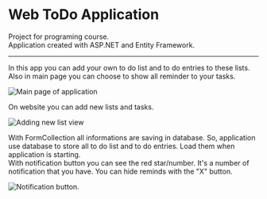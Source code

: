 # Web ToDo Application
<p>Project for programing course.
<br>Application created with ASP.NET and Entity Framework.</p>
<hr>
<p>In this app you can add your own to do list and to do entries to these lists. Also in main page you can choose to show all reminder to your tasks.</p>
<img src="https://i.imgur.com/iQbpEa9.png" alt="Main page of application">
<p>On website you can add new lists and tasks.</p>
<img src="https://i.imgur.com/pNztr32.png" alt="Adding new list view">
<p>With FormCollection all informations are saving in database. So, application use database to store all to do list and to do entries. Load them when application is starting.
<br>With notification button you can see the red star/number. It's a number of notification that you have. You can hide reminds with the "X" button.</p>
<img src="https://i.imgur.com/AUtS5xd.png" alt="Notification button.">
